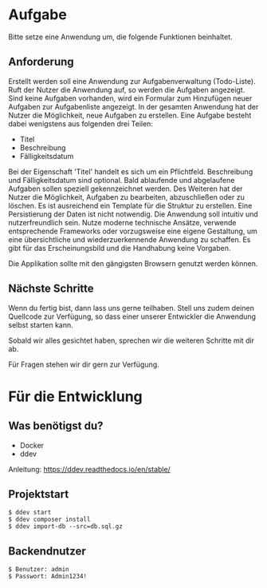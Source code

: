 # Aufgabe
Bitte setze eine Anwendung um, die folgende Funktionen beinhaltet.

## Anforderung
Erstellt werden soll eine Anwendung zur Aufgabenverwaltung (Todo-Liste). Ruft der Nutzer die Anwendung auf, so werden die Aufgaben angezeigt.
Sind keine Aufgaben vorhanden, wird ein Formular zum Hinzufügen neuer Aufgaben zur Aufgabenliste angezeigt.
In der gesamten Anwendung hat der Nutzer die Möglichkeit, neue Aufgaben zu erstellen. Eine Aufgabe besteht dabei wenigstens aus folgenden drei Teilen:

- Titel
- Beschreibung
- Fälligkeitsdatum

Bei der Eigenschaft 'Titel' handelt es sich um ein Pflichtfeld. Beschreibung und Fälligkeitsdatum sind optional. Bald ablaufende und abgelaufene Aufgaben sollen speziell gekennzeichnet werden.
Des Weiteren hat der Nutzer die Möglichkeit, Aufgaben zu bearbeiten, abzuschließen oder zu löschen. Es ist ausreichend ein Template für die Struktur zu erstellen. Eine Persistierung der Daten ist nicht notwendig. Die Anwendung soll intuitiv und nutzerfreundlich sein.
Nutze moderne technische Ansätze, verwende entsprechende Frameworks oder vorzugsweise eine eigene Gestaltung, um eine übersichtliche und wiederzuerkennende Anwendung zu schaffen. Es gibt für das Erscheinungsbild und die Handhabung keine Vorgaben.

Die Applikation sollte mit den gängigsten Browsern genutzt werden können.

## Nächste Schritte

Wenn du fertig bist, dann lass uns gerne teilhaben.
Stell uns zudem deinen Quellcode zur Verfügung, so dass einer unserer Entwickler die Anwendung selbst starten kann.

Sobald wir alles gesichtet haben, sprechen wir die weiteren Schritte mit dir ab.

Für Fragen stehen wir dir gern zur Verfügung.

# Für die Entwicklung

## Was benötigst du?
- Docker
- ddev

Anleitung: https://ddev.readthedocs.io/en/stable/

## Projektstart

    $ ddev start
    $ ddev composer install
    $ ddev import-db --src=db.sql.gz

## Backendnutzer
    $ Benutzer: admin
    $ Passwort: Admin1234!